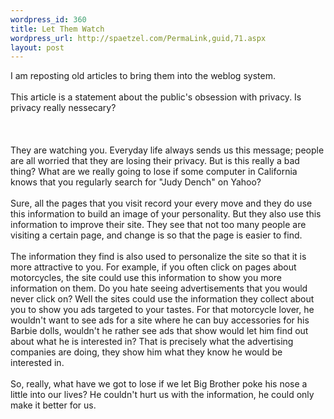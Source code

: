 ```yaml
--- 
wordpress_id: 360
title: Let Them Watch
wordpress_url: http://spaetzel.com/PermaLink,guid,71.aspx
layout: post
---
```

I am reposting old articles to bring them into the weblog system.<br />
        <br />
        This article is a statement about the public's obsession with privacy. Is privacy
        really nessecary?<br />
        <br />
        <!--more-->
        <br />
        <br />
        They are watching you. Everyday life always sends us this message; people are all
        worried that they are losing their privacy. But is this really a bad thing? What are
        we really going to lose if some computer in California knows that you regularly search
        for "Judy Dench" on Yahoo?<br />
        <br />
        Sure, all the pages that you visit record your every move and they do use this information
        to build an image of your personality. But they also use this information to improve
        their site. They see that not too many people are visiting a certain page, and change
        is so that the page is easier to find.<br />
        <br />
        The information they find is also used to personalize the site so that it is more
        attractive to you. For example, if you often click on pages about motorcycles, the
        site could use this information to show you more information on them. Do you hate
        seeing advertisements that you would never click on? Well the sites could use the
        information they collect about you to show you ads targeted to your tastes. For that
        motorcycle lover, he wouldn't want to see ads for a site where he can buy accessories
        for his Barbie dolls, wouldn't he rather see ads that show would let him find out
        about what he is interested in? That is precisely what the advertising companies are
        doing, they show him what they know he would be interested in.<br />
        <br />
        So, really, what have we got to lose if we let Big Brother poke his nose a little
        into our lives? He couldn't hurt us with the information, he could only make it better
        for us. <img width="0" height="0" src="http://spaetzel.com/aggbug.ashx?id=71" />
